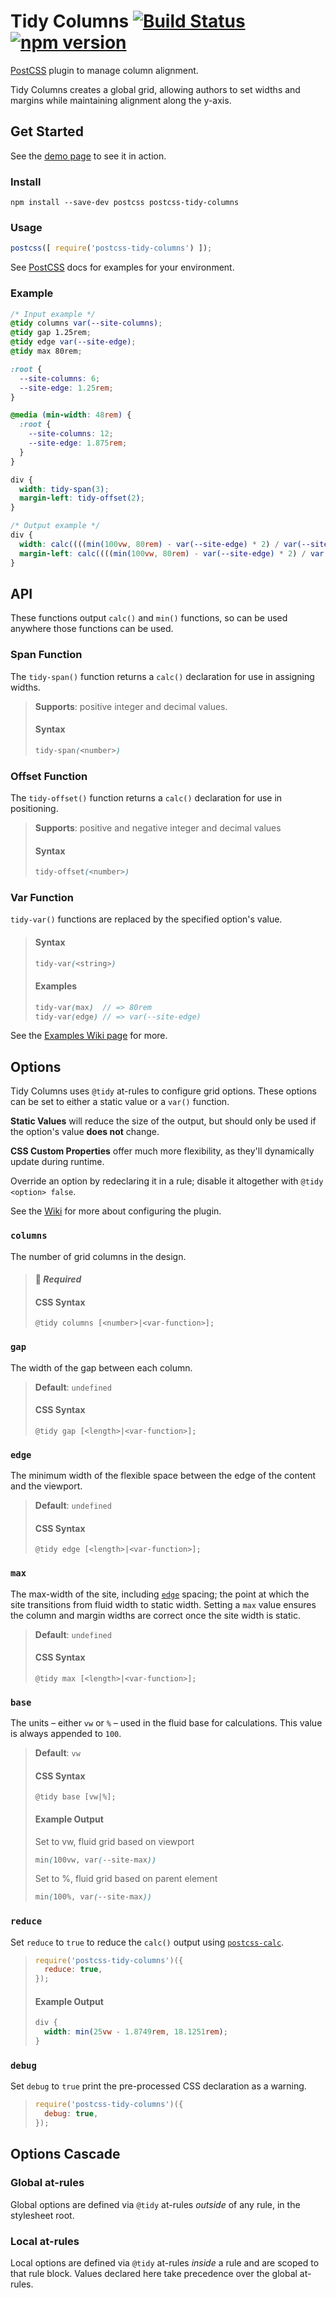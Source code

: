 # Tidy Columns [![Build Status][ci-img]][ci] [![npm version][npmjs-img]][npmjs]

[PostCSS] plugin to manage column alignment.

Tidy Columns creates a global grid, allowing authors to set widths and margins while maintaining alignment along the y-axis.

## Get Started

See the [demo page][demo] to see it in action.

### Install

```shell
npm install --save-dev postcss postcss-tidy-columns
```

### Usage

```js
postcss([ require('postcss-tidy-columns') ]);
```

See [PostCSS] docs for examples for your environment.

### Example

```scss
/* Input example */
@tidy columns var(--site-columns);
@tidy gap 1.25rem;
@tidy edge var(--site-edge);
@tidy max 80rem;

:root {
  --site-columns: 6;
  --site-edge: 1.25rem;
}

@media (min-width: 48rem) {
  :root {
    --site-columns: 12;
    --site-edge: 1.875rem;
  }
}

div {
  width: tidy-span(3);
  margin-left: tidy-offset(2);
}
```

```scss
/* Output example */
div {
  width: calc((((min(100vw, 80rem) - var(--site-edge) * 2) / var(--site-columns) - (1.25rem / var(--site-columns) * (var(--site-columns) - 1))) * 3) + 2.5rem);
  margin-left: calc((((min(100vw, 80rem) - var(--site-edge) * 2) / var(--site-columns) - (1.25rem / var(--site-columns) * (var(--site-columns) - 1))) * 2) + 2.5rem);
}
```

## API

These functions output `calc()` and `min()` functions, so can be used anywhere those functions can be used.

### Span Function

The `tidy-span()` function returns a `calc()` declaration for use in assigning widths.

> **Supports**: positive integer and decimal values.
>
> #### Syntax
>
> ```scss
> tidy-span(<number>)
> ```

### Offset Function

The `tidy-offset()` function returns a `calc()` declaration for use in positioning.

> **Supports**: positive and negative integer and decimal values
>
> #### Syntax
>
> ```scss
> tidy-offset(<number>)
> ```

### Var Function

`tidy-var()` functions are replaced by the specified option's value.

> #### Syntax
>
> ```scss
> tidy-var(<string>)
> ```
>
> #### Examples
>
> ```scss
> tidy-var(max)  // => 80rem
> tidy-var(edge) // => var(--site-edge)
> ```

See the [Examples Wiki page](https://github.com/goodguyry/postcss-tidy-columns/wiki/Examples) for more.

## Options

Tidy Columns uses `@tidy` at-rules to configure grid options. These options can be set to either a static value or a `var()` function.

**Static Values** will reduce the size of the output, but should only be used if the option's value **does not** change.

**CSS Custom Properties** offer much more flexibility, as they'll dynamically update during runtime.

Override an option by redeclaring it in a rule; disable it altogether with `@tidy <option> false`.

See the [Wiki][wiki] for more about configuring the plugin.

### `columns`

The number of grid columns in the design.

> #### 🔺 _Required_
>
> #### CSS Syntax
>
> ```
> @tidy columns [<number>|<var-function>];
> ```

### `gap`

The width of the gap between each column.

> **Default**: `undefined`
>
> #### CSS Syntax
>
> ```
> @tidy gap [<length>|<var-function>];
> ```

### `edge`

The minimum width of the flexible space between the edge of the content and the viewport.

> **Default**: `undefined`
>
> #### CSS Syntax
>
> ```
> @tidy edge [<length>|<var-function>];
> ```

### `max`

The max-width of the site, including [`edge`](#edge) spacing; the point at which the site transitions from fluid width to static width. Setting a `max` value ensures the column and margin widths are correct once the site width is static.

> **Default**: `undefined`
>
> #### CSS Syntax
>
> ```
> @tidy max [<length>|<var-function>];
> ```

### `base`

The units – either `vw` or `%` – used in the fluid base for calculations. This value is always appended to `100`.

> **Default**: `vw`
>
> #### CSS Syntax
>
> ```
> @tidy base [vw|%];
> ```
> 
> #### Example Output
>
> Set to vw, fluid grid based on viewport
>
> ```scss
> min(100vw, var(--site-max))
> ```
>
> Set to %, fluid grid based on parent element
> 
> ```scss
> min(100%, var(--site-max))
> ```

### `reduce`

Set `reduce` to `true` to reduce the `calc()` output using [`postcss-calc`](https://www.npmjs.com/package/postcss-calc).

> ```js
> require('postcss-tidy-columns')({ 
>   reduce: true,
> });
> ```
> 
> #### Example Output
>
> ```scss
> div {
>   width: min(25vw - 1.8749rem, 18.1251rem);
> }
> ```

### `debug`

Set `debug` to `true` print the pre-processed CSS declaration as a warning.

> ```js
> require('postcss-tidy-columns')({ 
>   debug: true,
> });
> ```

## Options Cascade

### Global at-rules

Global options are defined via `@tidy` at-rules _outside_ of any rule, in the stylesheet root.

### Local at-rules

Local options are defined via `@tidy` at-rules _inside_ a rule and are scoped to that rule block. Values declared here take precedence over the global at-rules.

<!-- links -->
[wiki]: https://github.com/goodguyry/postcss-tidy-columns/wiki
[PostCSS]: https://github.com/postcss/postcss
[ci-img]:  https://travis-ci.com/goodguyry/postcss-tidy-columns.svg?branch=master
[ci]:      https://travis-ci.org/goodguyry/postcss-tidy-columns
[npmjs-img]: https://badge.fury.io/js/postcss-tidy-columns.svg
[npmjs]: https://badge.fury.io/js/postcss-tidy-columns
[demo]: https://goodguyry.github.io/postcss-tidy-columns/
